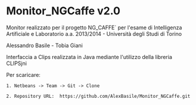 Monitor_NGCaffe v2.0
=============
Monitor realizzato per il progetto NG_CAFFE` per l'esame di Intelligenza Artificiale e Laboratorio a.a. 2013/2014 - Università degli Studi di Torino

Alessandro Basile - Tobia Giani

Interfaccia a Clips realizzata in Java mediante l'utilizzo della libreria CLIPSjni

Per scaricare:

    1. Netbeans -> Team -> Git -> Clone

    2. Repository URL:  https://github.com/AlexBasile/Monitor_NGCaffe.git
